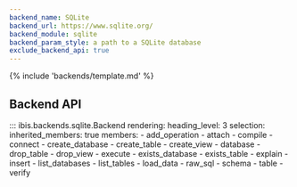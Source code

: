 ```yaml
---
backend_name: SQLite
backend_url: https://www.sqlite.org/
backend_module: sqlite
backend_param_style: a path to a SQLite database
exclude_backend_api: true
---
```


{% include 'backends/template.md' %}

## Backend API

<!-- prettier-ignore-start -->
::: ibis.backends.sqlite.Backend
    rendering:
      heading_level: 3
    selection:
      inherited_members: true
      members:
        - add_operation
        - attach
        - compile
        - connect
        - create_database
        - create_table
        - create_view
        - database
        - drop_table
        - drop_view
        - execute
        - exists_database
        - exists_table
        - explain
        - insert
        - list_databases
        - list_tables
        - load_data
        - raw_sql
        - schema
        - table
        - verify
<!-- prettier-ignore-end -->
